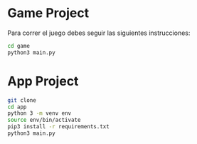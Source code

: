 # Game Project

Para correr el juego debes seguir las siguientes instrucciones:

```sh
cd game
python3 main.py
```

# App Project

```sh
git clone
cd app
python 3 -m venv env
source env/bin/activate
pip3 install -r requirements.txt
python3 main.py
```
